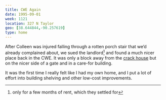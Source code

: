 ```yaml
---
title: CWE Again
date: 1995-09-01
week: 1121
location: 327 N Taylor
geo: [38.644844,-90.257619]
type: home
---
```


After Colleen was injured falling through a rotten porch stair that we’d already complained about, we sued the landlord[^suit] and found a much nicer place back in the CWE. It was only a block away from the [crack house](/history/events/1992-pershing/) but on the nicer side of a gate and in a care-for building.

[^suit]: only for a few months of rent, which they settled for

It was the first time I really felt like I had my own home, and I put a lot of effort into building shelving and other low-cost improvements.
